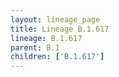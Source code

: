 ```yaml
---
layout: lineage_page
title: Lineage B.1.617
lineage: B.1.617
parent: B.1
children: ['B.1.617']
---
```

